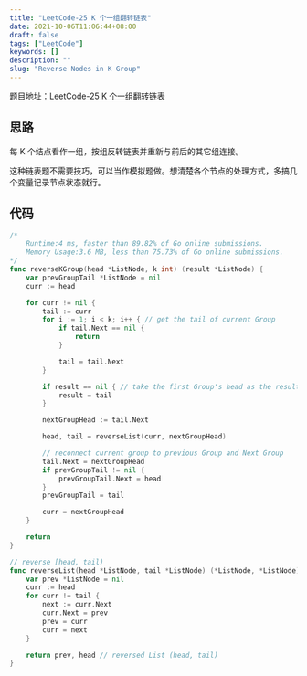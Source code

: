 ```yaml
---
title: "LeetCode-25 K 个一组翻转链表"
date: 2021-10-06T11:06:44+08:00
draft: false
tags: ["LeetCode"]
keywords: []
description: ""
slug: "Reverse Nodes in K Group"
---
```


题目地址：[LeetCode-25 K 个一组翻转链表](https://leetcode-cn.com/problems/reverse-nodes-in-k-group/)

## 思路

每 K 个结点看作一组，按组反转链表并重新与前后的其它组连接。

这种链表题不需要技巧，可以当作模拟题做。想清楚各个节点的处理方式，多搞几个变量记录节点状态就行。

## 代码

```go
/*
	Runtime:4 ms, faster than 89.82% of Go online submissions.
	Memory Usage:3.6 MB, less than 75.73% of Go online submissions.
*/
func reverseKGroup(head *ListNode, k int) (result *ListNode) {
	var prevGroupTail *ListNode = nil
	curr := head

	for curr != nil {
		tail := curr
		for i := 1; i < k; i++ { // get the tail of current Group
			if tail.Next == nil {
				return
			}

			tail = tail.Next
		}

		if result == nil { // take the first Group's head as the result
			result = tail
		}

		nextGroupHead := tail.Next

		head, tail = reverseList(curr, nextGroupHead)

		// reconnect current group to previous Group and Next Group
		tail.Next = nextGroupHead
		if prevGroupTail != nil {
			prevGroupTail.Next = head
		}
		prevGroupTail = tail

		curr = nextGroupHead
	}

	return
}

// reverse [head, tail)
func reverseList(head *ListNode, tail *ListNode) (*ListNode, *ListNode) {
	var prev *ListNode = nil
	curr := head
	for curr != tail {
		next := curr.Next
		curr.Next = prev
		prev = curr
		curr = next
	}

	return prev, head // reversed List (head, tail)
}
```

